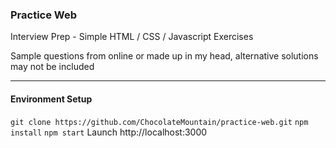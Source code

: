
### Practice Web

Interview Prep - Simple HTML / CSS / Javascript Exercises

Sample questions from online or made up in my head, alternative solutions may not be included

---

#### Environment Setup

`git clone https://github.com/ChocolateMountain/practice-web.git`
`npm install`
`npm start`
Launch http://localhost:3000
